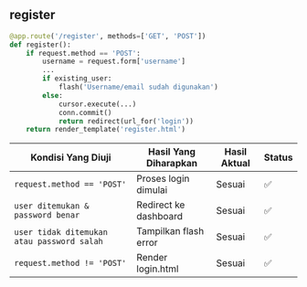 ## register

```python
@app.route('/register', methods=['GET', 'POST'])
def register():
    if request.method == 'POST':
        username = request.form['username']
        ...
        if existing_user:
            flash('Username/email sudah digunakan')
        else:
            cursor.execute(...)
            conn.commit()
            return redirect(url_for('login'))
    return render_template('register.html')
```
| Kondisi Yang Diuji                         | Hasil Yang Diharapkan | Hasil Aktual | Status |
| ------------------------------------------ | --------------------- | ------------ | ------ |
| `request.method == 'POST'`                 | Proses login dimulai  | Sesuai       | ✅      |
| `user ditemukan & password benar`          | Redirect ke dashboard | Sesuai       | ✅      |
| `user tidak ditemukan atau password salah` | Tampilkan flash error | Sesuai       | ✅      |
| `request.method != 'POST'`                 | Render login.html     | Sesuai       | ✅      |
